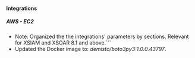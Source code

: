 
#### Integrations
##### AWS - EC2
- Note: Organized the the integrations' parameters by sections. Relevant for XSIAM and XSOAR 8.1 and above.```
- Updated the Docker image to: *demisto/boto3py3:1.0.0.43797*.
